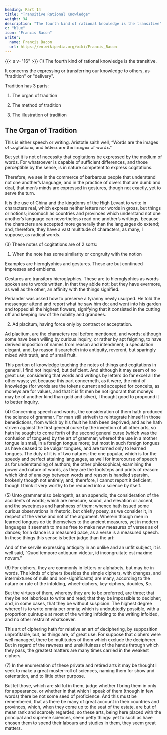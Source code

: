 ```yaml
---
heading: Part 14
title: "Transitive Rational Knowledge"
weight: 34
description: "The fourth kind of rational knowledge is the transitive"
c: "blue"
icon: "Francis Bacon"
writer:
  name: Francis Bacon
  url: https://en.wikipedia.org/wiki/Francis_Bacon
---
```



{{< s v="16" >}} (1) The fourth kind of rational knowledge is the transitive. 

It concerns the expressing or transferring our knowledge to others, as "tradition" or "delivery".  

Tradition has 3 parts:

1. The organ of tradition

2. The method of tradition

3. The illustration of tradition


## The Organ of Tradition 

<!-- (2) -->

This is either speech or writing. Aristotle saith well, “Words are the images of cogitations, and letters are the images of words.” 

But yet it is not of necessity that cogitations be expressed by the medium of words.  For whatsoever is capable of sufficient differences, and those perceptible by the sense, is in nature competent to express cogitations.  

Therefore, we see in the commerce of barbarous people that understand not one another’s language, and in the practice of divers that are dumb and deaf, that men’s minds are expressed in gestures, though not exactly, yet to serve the turn.  

It is the use of China and the kingdoms of the High Levant to write in characters real, which express neither letters nor words in gross, but things or notions; insomuch as countries and provinces which understand not one another’s language can nevertheless read one another’s writings, because the characters are accepted more generally than the languages do extend; and, therefore, they have a vast multitude of characters, as many, I suppose, as radical words.

(3) These notes of cogitations are of 2 sorts:

1. When the note has some similarity or congruity with the notion

Examples are hieroglyphics and gestures. These are but continued impresses and emblems. 

Gestures are transitory hieroglyphics. These are to hieroglyphics as words spoken are to words written, in that they abide not; but they have evermore, as well as the other, an affinity with the things signified.  

Periander was asked how to preserve a tyranny newly usurped. He told the messenger attend and report what he saw him do; and went into his garden and topped all the highest flowers, signifying that it consisted in the cutting off and keeping low of the nobility and grandees.

2. Ad placitum, having force only by contract or acceptation.  

Ad placitum, are the characters real before mentioned, and words: although some have been willing by curious inquiry, or rather by apt feigning, to have derived imposition of names from reason and intendment; a speculation elegant, and, by reason it searcheth into antiquity, reverent, but sparingly mixed with truth, and of small fruit.  

This portion of knowledge touching the notes of things and cogitations in general, I find not inquired, but deficient.  And although it may seem of no great use, considering that words and writings by letters do far excel all the other ways; yet because this part concerneth, as it were, the mint of knowledge (for words are the tokens current and accepted for conceits, as moneys are for values, and that it is fit men be not ignorant that moneys may be of another kind than gold and silver), I thought good to propound it to better inquiry.

(4) Concerning speech and words, the consideration of them hath produced the science of grammar.  For man still striveth to reintegrate himself in those benedictions, from which by his fault he hath been deprived; and as he hath striven against the first general curse by the invention of all other arts, so hath he sought to come forth of the second general curse (which was the confusion of tongues) by the art of grammar; whereof the use in a mother tongue is small, in a foreign tongue more; but most in such foreign tongues as have ceased to be vulgar tongues, and are turned only to learned tongues.  The duty of it is of two natures: the one popular, which is for the speedy and perfect attaining languages, as well for intercourse of speech as for understanding of authors; the other philosophical, examining the power and nature of words, as they are the footsteps and prints of reason: which kind of analogy between words and reason is handled sparsim, brokenly though not entirely; and, therefore, I cannot report it deficient, though I think it very worthy to be reduced into a science by itself.

(5) Unto grammar also belongeth, as an appendix, the consideration of the accidents of words; which are measure, sound, and elevation or accent, and the sweetness and harshness of them: whence hath issued some curious observations in rhetoric, but chiefly poesy, as we consider it, in respect of the verse and not of the argument.  Wherein though men in learned tongues do tie themselves to the ancient measures, yet in modern languages it seemeth to me as free to make new measures of verses as of dances; for a dance is a measured pace, as a verse is a measured speech.  In these things this sense is better judge than the art:

<!-- "Cœnæ fercula nostræ Mallem convivis quam placuisse cocis.” -->

And of the servile expressing antiquity in an unlike and an unfit subject, it is well said, “Quod tempore antiquum videtur, id incongruitate est maxime novum.”

(6) For ciphers, they are commonly in letters or alphabets, but may be in words.  The kinds of ciphers (besides the simple ciphers, with changes, and intermixtures of nulls and non-significants) are many, according to the nature or rule of the infolding, wheel-ciphers, key-ciphers, doubles, &c. 

But the virtues of them, whereby they are to be preferred, are three; that they be not laborious to write and read; that they be impossible to decipher; and, in some cases, that they be without suspicion.  The highest degree whereof is to write omnia per omnia; which is undoubtedly possible, with a proportion quintuple at most of the writing infolding to the writing infolded, and no other restraint whatsoever.  

This art of ciphering hath for relative an art of deciphering, by supposition unprofitable, but, as things are, of great use.  For suppose that ciphers were well managed, there be multitudes of them which exclude the decipherer.  But in regard of the rawness and unskilfulness of the hands through which they pass, the greatest matters are many times carried in the weakest ciphers.

(7) In the enumeration of these private and retired arts it may be thought I seek to make a great muster-roll of sciences, naming them for show and ostentation, and to little other purpose.  

But let those, which are skilful in them, judge whether I bring them in only for appearance, or whether in that which I speak of them (though in few words) there be not some seed of proficience.  And this must be remembered, that as there be many of great account in their countries and provinces, which, when they come up to the seat of the estate, are but of mean rank and scarcely regarded; so these arts, being here placed with the principal and supreme sciences, seem petty things: yet to such as have chosen them to spend their labours and studies in them, they seem great matters.




